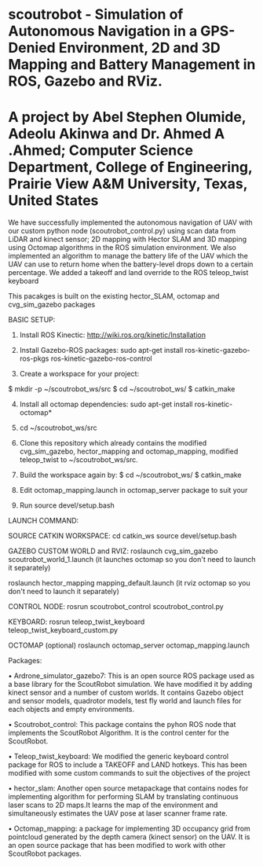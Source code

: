 # scoutrobot - Simulation of Autonomous Navigation in a GPS-Denied Environment, 2D and 3D Mapping and Battery Management in ROS, Gazebo and RViz.
# A project by Abel Stephen Olumide, Adeolu Akinwa and Dr. Ahmed A .Ahmed; Computer Science  Department, College of Engineering, Prairie View A&M University, Texas, United States 

We have successfully implemented the autonomous navigation of UAV with our custom python node (scoutrobot_control.py) using scan data from LiDAR and kinect sensor; 2D mapping with Hector SLAM and 3D mapping using Octomap algorithms in the ROS simulation environment. 
We also implemented an algorithm to manage the battery life of the UAV which the UAV can use to return home when the battery-level drops down to a certain percentage. We added a takeoff and land override to the ROS teleop_twist keyboard 

This pacakges is built on the existing hector_SLAM, octomap and cvg_sim_gazebo packages 

BASIC SETUP:

1. Install ROS Kinectic: http://wiki.ros.org/kinetic/Installation

2. Install Gazebo-ROS packages: sudo apt-get install ros-kinetic-gazebo-ros-pkgs ros-kinetic-gazebo-ros-control

3. Create a workspace for your project:

$ mkdir -p ~/scoutrobot_ws/src
$ cd ~/scoutrobot_ws/
$ catkin_make

4. Install all octomap dependencies: sudo apt-get install ros-kinetic-octomap*

5. cd ~/scoutrobot_ws/src

6. Clone this repository which already contains the modified cvg_sim_gazebo, hector_mapping and octomap_mapping, modified teleop_twist to ~/scoutrobot_ws/src. 

7. Build the workspace again by:
   $ cd ~/scoutrobot_ws/
   $ catkin_make

8. Edit octomap_mapping.launch in octomap_server package to suit your 

9. Run source devel/setup.bash

LAUNCH COMMAND:

SOURCE CATKIN WORKSPACE:
cd catkin_ws
source devel/setup.bash 

GAZEBO  CUSTOM WORLD and RVIZ:
roslaunch cvg_sim_gazebo scoutrobot_world_1.launch (it launches octomap so you don't need to launch it separately)

roslaunch hector_mapping mapping_default.launch (it rviz octomap so you don't need to launch it separately)

CONTROL NODE:
rosrun scoutrobot_control scoutrobot_control.py

KEYBOARD:
rosrun teleop_twist_keyboard teleop_twist_keyboard_custom.py

OCTOMAP (optional)
roslaunch octomap_server octomap_mapping.launch


Packages:
 
•	Ardrone_simulator_gazebo7: This is an open source ROS package used as a base library for the ScoutRobot simulation. We have modified it by adding kinect sensor and a number of custom worlds.   It contains Gazebo object and sensor models, quadrotor models, test fly world and launch files for each objects and empty environments. 

•	Scoutrobot_control: This package contains the pyhon ROS node that implements the ScoutRobot Algorithm. It is the control center for the ScoutRobot.

•	Teleop_twist_keyboard: We modified the generic keyboard control package for ROS to include a TAKEOFF and LAND hotkeys. This has been modified with some custom commands to suit the objectives of the project

•	hector_slam: Another open source metapackage that contains nodes for implementing algorithm for performing SLAM by translating continuous laser scans to 2D maps.It learns the map of the environment and simultaneously estimates the UAV pose at laser scanner frame rate.  

•	Octomap_mapping: a package for implementing 3D occupancy grid from pointcloud generated by the depth camera (kinect sensor) on the UAV. It is an open source package that has been modified to work with other ScoutRobot packages.  


